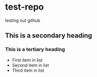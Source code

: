 # test-repo
testing out github

## This is a secondary heading
### This is a tertiary heading

* First item in list
* Second item in list
* Third item in list
